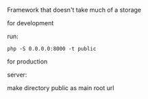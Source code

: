 Framework that doesn't take much of a storage

for development

run:

```
php -S 0.0.0.0:8000 -t public
```

for production

server:

make directory public as main root url

